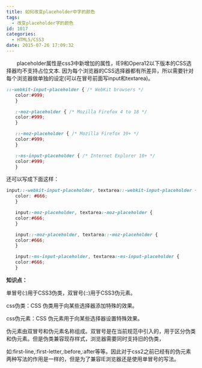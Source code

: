 ```yaml
---
title: 如何改变placeholder中字的颜色
tags:
  - 改变placeholder字的颜色
id: 1017
categories:
  - HTML5/CSS3
date: 2015-07-26 17:09:32
---
```


&emsp;&emsp;placeholder属性是css3中新增加的属性，IE9和Opera12以下版本的CSS选择器均不支持占位文本.
因为每个浏览器的CSS选择器都有所差异，所以需要针对每个浏览器做单独的设定(可以在冒号前面写input和textarea)。
```css
::-webkit-input-placeholder { /* WebKit browsers */
　　color:#999;
　　}

　　:-moz-placeholder { /* Mozilla Firefox 4 to 18 */
　　color:#999;
　　}

　　::-moz-placeholder { /* Mozilla Firefox 19+ */
　　color:#999;
　　}

　　:-ms-input-placeholder { /* Internet Explorer 10+ */
　　color:#999;
　　}
```
还可以写成下面这样：
```css
input::-webkit-input-placeholder, textarea::-webkit-input-placeholder {
　　color: #666;
　　}

　　input:-moz-placeholder, textarea:-moz-placeholder {
　　color:#666;
　　}

　　input::-moz-placeholder, textarea::-moz-placeholder {
　　color:#666;
　　}

　　input:-ms-input-placeholder, textarea:-ms-input-placeholder {
　　color:#666;
　　}
```
**知识点：**

单冒号(:)用于CSS3伪类，双冒号(::)用于CSS3伪元素。

css伪类：CSS 伪类用于向某些选择器添加特殊的效果。

css伪元素：CSS 伪元素用于向某些选择器设置特殊效果。

伪元素由双冒号和伪元素名称组成。双冒号是在当前规范中引入的，用于区分伪类和伪元素。但是伪类兼容现存样式，浏览器需要同时支持旧的伪类，

如:first-line,:first-letter,:before,:after等等。因此对于css2之前已经有的伪元素两种写法的作用是一样的，但是为了兼容IE浏览器还是使用单冒号的写法。